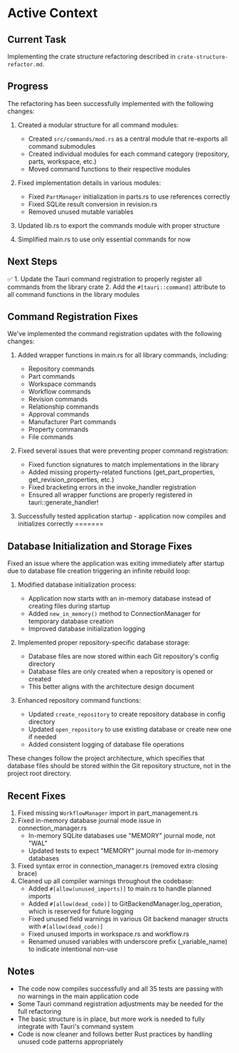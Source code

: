 
# Active Context

## Current Task

Implementing the crate structure refactoring described in `crate-structure-refactor.md`.

## Progress

The refactoring has been successfully implemented with the following changes:

1. Created a modular structure for all command modules:
   - Created `src/commands/mod.rs` as a central module that re-exports all command submodules
   - Created individual modules for each command category (repository, parts, workspace, etc.)
   - Moved command functions to their respective modules

2. Fixed implementation details in various modules:
   - Fixed `PartManager` initialization in parts.rs to use references correctly
   - Fixed SQLite result conversion in revision.rs
   - Removed unused mutable variables

3. Updated lib.rs to export the commands module with proper structure

4. Simplified main.rs to use only essential commands for now

## Next Steps

✅ 1. Update the Tauri command registration to properly register all commands from the library crate
2. Add the `#[tauri::command]` attribute to all command functions in the library modules

## Command Registration Fixes

We've implemented the command registration updates with the following changes:

1. Added wrapper functions in main.rs for all library commands, including:
   - Repository commands
   - Part commands
   - Workspace commands
   - Workflow commands
   - Revision commands
   - Relationship commands
   - Approval commands
   - Manufacturer Part commands
   - Property commands
   - File commands

2. Fixed several issues that were preventing proper command registration:
   - Fixed function signatures to match implementations in the library
   - Added missing property-related functions (get_part_properties, get_revision_properties, etc.)
   - Fixed bracketing errors in the invoke_handler registration
   - Ensured all wrapper functions are properly registered in tauri::generate_handler!

3. Successfully tested application startup - application now compiles and initializes correctly
=======


## Database Initialization and Storage Fixes

Fixed an issue where the application was exiting immediately after startup due to database file creation triggering an infinite rebuild loop:

1. Modified database initialization process:
   - Application now starts with an in-memory database instead of creating files during startup
   - Added `new_in_memory()` method to ConnectionManager for temporary database creation
   - Improved database initialization logging

2. Implemented proper repository-specific database storage:
   - Database files are now stored within each Git repository's config directory
   - Database files are only created when a repository is opened or created
   - This better aligns with the architecture design document

3. Enhanced repository command functions:
   - Updated `create_repository` to create repository database in config directory
   - Updated `open_repository` to use existing database or create new one if needed
   - Added consistent logging of database file operations

These changes follow the project architecture, which specifies that database files should be stored within the Git repository structure, not in the project root directory.

## Recent Fixes

1. Fixed missing `WorkflowManager` import in part_management.rs
2. Fixed in-memory database journal mode issue in connection_manager.rs
   - In-memory SQLite databases use "MEMORY" journal mode, not "WAL"
   - Updated tests to expect "MEMORY" journal mode for in-memory databases
3. Fixed syntax error in connection_manager.rs (removed extra closing brace)
4. Cleaned up all compiler warnings throughout the codebase:
   - Added `#[allow(unused_imports)]` to main.rs to handle planned imports
   - Added `#[allow(dead_code)]` to GitBackendManager.log_operation, which is reserved for future logging
   - Fixed unused field warnings in various Git backend manager structs with `#[allow(dead_code)]`
   - Fixed unused imports in workspace.rs and workflow.rs
   - Renamed unused variables with underscore prefix (_variable_name) to indicate intentional non-use

## Notes

- The code now compiles successfully and all 35 tests are passing with no warnings in the main application code
- Some Tauri command registration adjustments may be needed for the full refactoring
- The basic structure is in place, but more work is needed to fully integrate with Tauri's command system
- Code is now cleaner and follows better Rust practices by handling unused code patterns appropriately